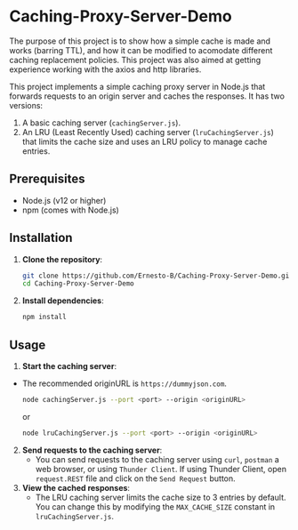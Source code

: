 # Caching-Proxy-Server-Demo

The purpose of this project is to show how a simple cache is made and works (barring TTL), and how it can be modified to acomodate different caching replacement policies. This project was also aimed at getting experience working with the axios and http libraries.

This project implements a simple caching proxy server in Node.js that forwards requests to an origin server and caches the responses. It has two versions: 
1. A basic caching server (`cachingServer.js`).
2. An LRU (Least Recently Used) caching server (`lruCachingServer.js`) that limits the cache size and uses an LRU policy to manage cache entries.

## Prerequisites

- Node.js (v12 or higher)
- npm (comes with Node.js)

## Installation

1. **Clone the repository**:
   ```bash
   git clone https://github.com/Ernesto-B/Caching-Proxy-Server-Demo.git
   cd Caching-Proxy-Server-Demo
   ```
2. **Install dependencies**:
   ```bash
   npm install
   ```
## Usage
1. **Start the caching server**:
- The recommended originURL is `https://dummyjson.com`.
   ```bash
   node cachingServer.js --port <port> --origin <originURL>
   ```
   or
   ```bash
   node lruCachingServer.js --port <port> --origin <originURL>
   ```
2. **Send requests to the caching server**:
    - You can send requests to the caching server using `curl`, `postman` a web browser, or using `Thunder Client`. If using Thunder Client, open `request.REST` file and click on the `Send Request` button.
3. **View the cached responses**:
   - The LRU caching server limits the cache size to 3 entries by default. You can change this by modifying the `MAX_CACHE_SIZE` constant in `lruCachingServer.js`.
